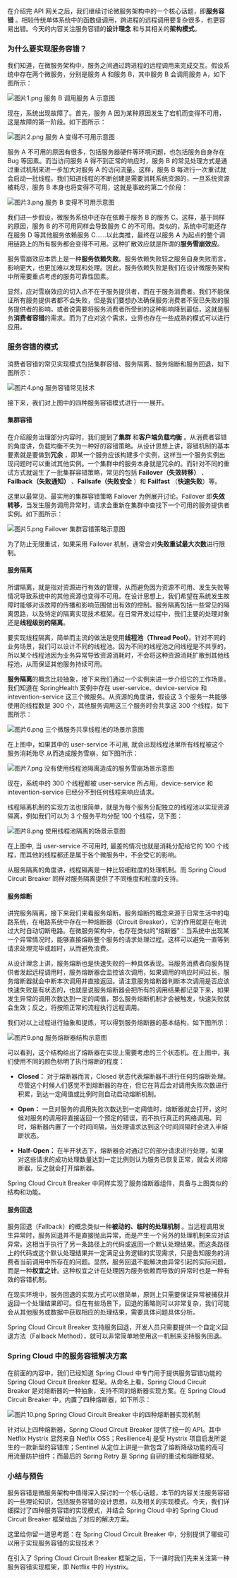 在介绍完 API 网关之后，我们继续讨论微服务架构中的一个核心话题，即**服务容错** 。相较传统单体系统中的函数级调用，跨进程的远程调用要复杂很多，也更容易出错。今天的内容关注服务容错的**设计理念** 和与其相关的**架构模式**。

### 为什么要实现服务容错？

我们知道，在微服务架构中，服务之间通过跨进程的远程调用来完成交互。假设系统中存在两个微服务，分别是服务 A 和服务 B，其中服务 B 会调用服务 A，如下图所示：

<Image alt="图片1.png" src="https://s0.lgstatic.com/i/image/M00/65/3C/Ciqc1F-aaAaAF-pdAAC-S7CthIM956.png"/>  
服务 B 调用服务 A 示意图

现在，系统出现故障了。首先，服务 A 因为某种原因发生了宕机而变得不可用，这是故障的第一阶段。如下图所示：

<Image alt="图片2.png" src="https://s0.lgstatic.com/i/image/M00/65/48/CgqCHl-aaBGARyczAAGrk2396FY269.png"/>  
服务 A 变得不可用示意图

服务 A 不可用的原因有很多，包括服务器硬件等环境问题，也包括服务自身存在 Bug 等因素。而当访问服务 A 得不到正常的响应时，服务 B 的常见处理方式是通过重试机制来进一步加大对服务 A 的访问流量。这样，服务 B 每进行一次重试就会启动一批线程。我们知道线程的不断创建是需要消耗系统资源的，一旦系统资源被耗尽，服务 B 本身也将变得不可用，这就是事故的第二个阶段：

<Image alt="图片3.png" src="https://s0.lgstatic.com/i/image/M00/65/3D/Ciqc1F-aaB6AOI9LAAKNbr6vP8w792.png"/>  
服务 B 变得不可用示意图

我们进一步假设，微服务系统中还存在依赖于服务 B 的服务 C。这样，基于同样的原因，服务 B 的不可用同样会导致服务 C 的不可用。类似的，系统中可能还存在服务 D 等其他服务依赖服务 C......以此类推，最终在以服务 A 为起点的整个调用链路上的所有服务都会变得不可用。这种扩散效应就是所谓的**服务雪崩效应**。

服务雪崩效应本质上是一种**服务依赖失败**。服务依赖失败较之服务自身失败而言，影响更大，也更加难以发现和处理。因此，服务依赖失败是我们在设计微服务架构中所需要重点考虑的服务可靠性因素。

显然，应对雪崩效应的切入点不在于服务提供者，而在于服务消费者。我们不能保证所有服务提供者都不会失败，但是我们要想办法确保服务消费者不受已失败的服务提供者的影响，或者说需要将服务消费者所受到的这种影响降到最低，这就是服务**消费者容错**的需求。而为了应对这个需求，业界也存在一些成熟的模式可以进行应用。

### 服务容错的模式

消费者容错的常见实现模式包括集群容错、服务隔离、服务熔断和服务回退，如下图所示：

<Image alt="图片4.png" src="https://s0.lgstatic.com/i/image/M00/65/3D/Ciqc1F-aaCqAdX5XAACeZuy60tk400.png"/>  
服务容错常见技术

接下来，我们对上图中的四种服务容错模式进行一一展开。

#### 集群容错

在介绍服务治理部分内容时，我们提到了**集群** 和**客户端负载均衡** 。从消费者容错的角度讲，负载均衡不失为一种好的容错策略。从设计思想上讲，容错机制的基本要素就是要做到**冗余** ，即某一个服务应该构建多个实例，这样当一个服务实例出现问题时可以重试其他实例。一个集群中的服务本身就是冗余的。而针对不同的重试方式就诞生了一批集群容错策略，常见的包括 **Failover（失效转移）** 、**Failback（失败通知）** 、**Failsafe（失败安全** ）和 **Failfast** （**快速失败**）等。

这里以最常见、最实用的集群容错策略 Failover 为例展开讨论。Failover 即**失效转移**，当发生服务调用异常时，请求会重新在集群中查找下一个可用的服务提供者实例。如下图所示：

<Image alt="图片5.png" src="https://s0.lgstatic.com/i/image/M00/65/3D/Ciqc1F-aaDWAJ6C3AAGFMtzWjWs730.png"/>  
Failover 集群容错策略示意图

为了防止无限重试，如果采用 Failover 机制，通常会对**失败重试最大次数**进行限制。

#### 服务隔离

所谓隔离，就是指对资源进行有效的管理，从而避免因为资源不可用、发生失败等情况导致系统中的其他资源也变得不可用。在设计思想上，我们希望在系统发生故障时能够对该故障的传播和影响范围做出有效的控制。服务隔离包括一些常见的隔离思路，以及特定的隔离实现技术框架。在日常开发过程中，我们主要的处理对象还是**线程级别的隔离**。

要实现线程隔离，简单而主流的做法是使用**线程池（Thread Pool）**。针对不同的业务场景，我们可以设计不同的线程池。因为不同的线程池之间线程是不共享的，所以某个线程池因为业务异常导致资源消耗时，不会将这种资源消耗扩散到其他线程池，从而保证其他服务持续可用。

**服务隔离**的概念比较抽象，接下来我们通过一个实例来进一步介绍它的工作场景。我们知道在 SpringHealth 案例中存在 user-service、device-service 和 intevention-service 这三个微服务。从资源的角度讲，假设这 3 个服务一共能够使用的线程数是 300 个，其他服务调用这三个服务时会共享这 300 个线程，如下图所示：

<Image alt="图片6.png" src="https://s0.lgstatic.com/i/image/M00/65/48/CgqCHl-aaD6AREizAAFmbRDmQDg090.png"/>  
三个微服务共享线程池的场景示意图

在上图中，如果其中的 user-service 不可用, 就会出现线程池里所有线程被这个服务消耗殆尽 从而造成服务雪崩，如下图所示：

<Image alt="图片7.png" src="https://s0.lgstatic.com/i/image/M00/65/48/CgqCHl-aaESAQUZRAACteK33CYI791.png"/>  
没有使用线程池隔离造成的服务雪崩场景示意图

现在，系统中的 300 个线程都被 user-service 所占用，device-service 和 intevention-service 已经分不到任何线程来响应请求。

线程隔离机制的实现方法也很简单，就是为每个服务分配独立的线程池以实现资源隔离，例如我们可以为 3 个服务平均分配 100 个线程，见下图：

<Image alt="图片8.png" src="https://s0.lgstatic.com/i/image/M00/65/3D/Ciqc1F-aaEuAM1zFAAHUJoAmO-8574.png"/>  
使用线程池隔离的场景示意图

在上图中, 当 user-service 不可用时, 最差的情况也就是消耗分配给它的 100 个线程，而其他的线程都还是属于各个微服务中，不会受它的影响。

从服务隔离的角度讲，线程隔离是一种比较细粒度的处理机制。而 Spring Cloud Circuit Breaker 同样对服务隔离提供了不同维度和粒度的支持。

#### 服务熔断

讲完服务隔离，接下来我们来看服务熔断。服务熔断的概念来源于日常生活中的电路系统，在电路系统中存在一种熔断器（Circuit Breaker），它的作用就是在电流过大时自动切断电路。在微服务架构中，也存在类似的"熔断器"：当系统中出现某一个异常情况时，能够直接熔断整个服务的请求处理过程。这样可以避免一直等到请求处理完毕或超时，从而避免浪费。

从设计理念上讲，服务熔断也是快速失败的一种具体表现。当服务消费者向服务提供者发起远程调用时，服务熔断器会监控该次调用，如果调用的响应时间过长，服务熔断器就会中断本次调用并直接返回。请注意服务熔断器判断本次调用是否应该快速失败是有状态的，也就是说服务熔断器会把所有的调用结果都记录下来，如果发生异常的调用次数达到一定的阈值，那么服务熔断机制才会被触发，快速失败就会生效；反之，将按照正常的流程执行远程调用。

我们对以上过程进行抽象和提炼，可以得到服务熔断器的基本结构，如下图所示：

<Image alt="图片9.png" src="https://s0.lgstatic.com/i/image/M00/65/48/CgqCHl-aaFaAbhF4AAJes3EgGT8670.png"/>  
服务熔断器结构示意图

可以看到，这个结构给出了熔断器在实现上需要考虑的三个状态机。在上图中，我们使用不同的颜色标明了执行熔断的程度：

* **Closed：** 对于熔断器而言，Closed 状态代表熔断器不进行任何的熔断处理。尽管这个时候人们感觉不到熔断器的存在，但它在背后会对调用失败次数进行积累，到达一定阈值或比例时则自动启动熔断机制。

* **Open：** 一旦对服务的调用失败次数达到一定阈值时，熔断器就会打开，这时候对服务的调用将直接返回一个预定的错误，而不执行真正的网络调用。同时，熔断器内置了一个时间间隔，当处理请求达到这个时间间隔时会进入半熔断状态。

* **Half-Open：** 在半开状态下，熔断器会对通过它的部分请求进行处理，如果对这些请求的成功处理数量达到一定比例则认为服务已恢复正常，就会关闭熔断器，反之就会打开熔断器。

Spring Cloud Circuit Breaker 中同样实现了服务熔断器组件，具备与上图类似的结构和功能。

#### 服务回退

服务回退（Fallback）的概念类似一种**被动的、临时的处理机制** 。当远程调用发生异常时，服务回退并不是直接抛出异常，而是产生一个另外的处理机制来应对该异常。这相当于执行了另一条路径上的代码或返回一个默认处理结果。而这条路径上的代码或这个默认处理结果并一定满足业务逻辑的实现需求，只是告知服务的消费者当前调用中所存在的问题。显然，服务回退不能解决由异常引起的实际问题，而是一种**权宜之计**。这种权宜之计在处理因为服务依赖而导致的异常时也是一种有效的容错机制。

在现实环境中，服务回退的实现方式可以很简单，原则上只需要保证异常被捕获并返回一个处理结果即可。但在有些场景下，回退的策略则可以非常复杂，我们可能会从其他服务或数据中获取相应的处理结果，需要具体问题具体分析。

Spring Cloud Circuit Breaker 支持服务回退，开发人员只需要提供一个自定义回退方法（Fallback Method），就可以非常简单地使用这一机制来支持服务回退。

### Spring Cloud 中的服务容错解决方案

在前面的内容中，我们已经知道 Spring Cloud 中专门用于提供服务容错功能的 Spring Cloud Circuit Breaker 框架。从命名上看，Spring Cloud Circuit Breaker 是对熔断器的一种抽象，支持不同的熔断器实现方案。在 Spring Cloud Circuit Breaker 中，内置了四种熔断器，如下所示：

<Image alt="图片10.png" src="https://s0.lgstatic.com/i/image/M00/65/48/CgqCHl-aaF6AMmIgAAChEAOZvc0229.png"/>  
Spring Cloud Circuit Breaker 中的四种熔断器实现机制

针对以上四种熔断器，Spring Cloud Circuit Breaker 提供了统一的 API。其中 Netflix Hystrix 显然来自 Netflix OSS；Resilience4j 是受 Hystrix 项目启发所诞生的一款新型的容错库；Sentinel 从定位上讲是一款包含了熔断降级功能的高可用流量防护组件；而最后的 Spring Retry 是 Spring 自研的重试和熔断框架。

### 小结与预告

服务容错是微服务架构中值得深入探讨的一个核心话题，本节的内容关注服务容错的一些理论知识，包括服务容错的设计思想，以及相关的实现模式。今天，我们详细探讨了四种服务容错的实现模式，并结合 Spring Cloud 中的 Spring Cloud Circuit Breaker 框架给出了对应的解决方案。

这里给你留一道思考题：在 Spring Cloud Circuit Breaker 中，分别提供了哪些可以用于实现服务容错的实现技术？

在引入了 Spring Cloud Circuit Breaker 框架之后，下一课时我们先来关注第一种服务容错实现框架，即 Netflix 中的 Hystrix。
